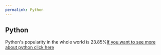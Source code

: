 ```yaml
---
permalink: Python
---
```

## Python
Python's popularity in the whole world is 23.85%[If you want to see more about python click here](https://www.python.org/])
